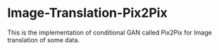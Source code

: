 # Image-Translation-Pix2Pix
This is the implementation of conditional GAN called Pix2Pix for Image translation of some data. 

